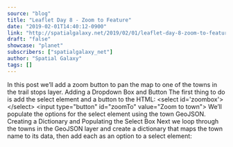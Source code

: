 ```yaml
---
source: "blog"
title: "Leaflet Day 8 - Zoom to Feature"
date: "2019-02-01T14:40:12-0900"
link: "http://spatialgalaxy.net/2019/02/01/leaflet-day-8-zoom-to-feature/"
draft: "false"
showcase: "planet"
subscribers: ["spatialgalaxy_net"]
author: "Spatial Galaxy"
tags: []
---
```


In this post we&rsquo;ll add a zoom button to pan the map to one of the towns in the trail stops layer.
Adding a Dropdown Box and Button The first thing to do is add the select element and a button to the HTML:
&lt;select id='zoombox'&gt; &lt;/select&gt; &lt;input type="button" id="zoomTo" value="Zoom to town"&gt; We&rsquo;ll populate the options for the select element using the town GeoJSON.
Creating a Dictionary and Populating the Select Box Next we loop through the towns in the GeoJSON layer and create a dictionary that maps the town name to its data, then add each as an option to a select element:
